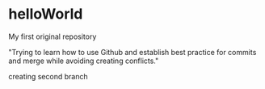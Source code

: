 # helloWorld
My first original repository

  "Trying to learn how to use Github and establish best practice for commits and merge
  while avoiding creating conflicts."

creating second branch
